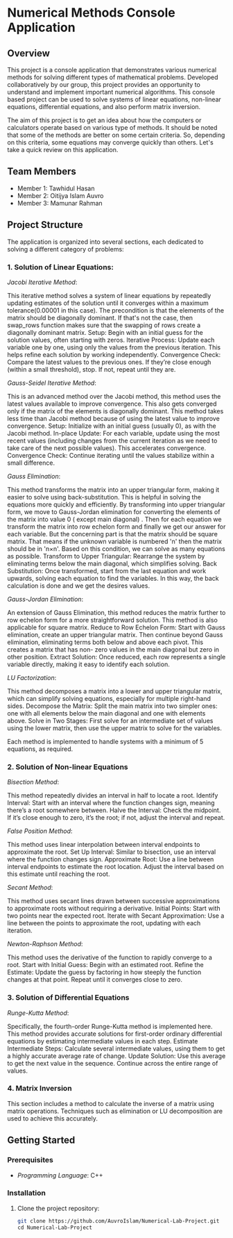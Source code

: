 # Numerical Methods Console Application

## Overview

This project is a console application that demonstrates various numerical methods for solving different types of mathematical problems. Developed collaboratively by our group, this project provides an opportunity to understand and implement important numerical algorithms. This console based project can be used to solve systems of linear equations, non-linear equations, differential equations, and also perform matrix inversion. 

The aim of this project is to get an idea about how the computers or calculators operate based on various type of methods. It should be noted that some of the methods are better on some certain criteria. So, depending on this criteria, some equations may converge quickly than others.
Let's take a quick review on this application. 

## Team Members

- Member 1: Tawhidul Hasan
- Member 2: Oitijya Islam Auvro
- Member 3: Mamunar Rahman

## Project Structure

The application is organized into several sections, each dedicated to solving a different category of problems:

### 1. Solution of Linear Equations:

*Jacobi Iterative Method*: 

This iterative method solves a system of linear equations by repeatedly updating estimates of the solution until it converges within a maximum tolerance(0.00001 in this case). The precondition is that the elements of the matrix should be diagonally dominant. If that's not the case, then swap_rows function makes sure that the swapping of rows create a diagonally dominant matrix. 
Setup: 
Begin with an initial guess for the solution values, often starting with zeros.
Iterative Process: 
Update each variable one by one, using only the values from the previous iteration. This helps refine each solution by working independently. 
Convergence Check: 
Compare the latest values to the previous ones. If they’re close enough (within a small threshold), stop. If not, repeat until they are.

*Gauss-Seidel Iterative Method*: 

This is an advanced method over the Jacobi method, this method uses the latest values available to improve convergence. This also gets converged only if the matrix of the elements is diagonally dominant. This method takes less time than Jacobi method because of using the latest value to improve convergence. 
Setup: 
Initialize with an initial guess (usually 0), as with the Jacobi method.
In-place Update: 
For each variable, update using the most recent values (including changes from the current iteration as we need to take care of the next possible values). This accelerates convergence.
Convergence Check: 
Continue iterating until the values stabilize within a small difference.

*Gauss Elimination*: 

This method transforms the matrix into an upper triangular form, making it easier to solve using back-substitution. This is helpful in solving the equations more quickly and efficiently. By transforming into upper triangular form, we move to Gauss-Jordan elimination for converting the elements of the matrix into value 0 ( except main diagonal) . Then for each equation we transform the matrix into row echelon form and finally we get our answer for each variable. But the concerning part is that the matrix should be square matrix. That means if the unknown variable is numbered 'n' then the matrix should be in 'n×n'. Based on this condition, we can solve as many equations as possible. 
Transform to Upper Triangular: 
Rearrange the system by eliminating terms below the main diagonal, which simplifies solving.
Back Substitution: 
Once transformed, start from the last equation and work upwards, solving each equation to find the variables. In this way, the back calculation is done and we get the desires values.

*Gauss-Jordan Elimination*: 

An extension of Gauss Elimination, this method reduces the matrix further to row echelon form for a more straightforward solution. This method is also applicable for square matrix.
Reduce to Row Echelon Form: 
Start with Gauss elimination, create an upper triangular matrix. Then continue beyond Gauss elimination, eliminating terms both below and above each pivot. This creates a matrix that has non- zero values in the main diagonal but zero in other position. 
Extract Solution: 
Once reduced, each row represents a single variable directly, making it easy to identify each solution.

*LU Factorization*: 

This method decomposes a matrix into a lower and upper triangular matrix, which can simplify solving equations, especially for multiple right-hand sides.
Decompose the Matrix: 
Split the main matrix into two simpler ones: one with all elements below the main diagonal and one with elements above.
Solve in Two Stages: 
First solve for an intermediate set of values using the lower matrix, then use the upper matrix to solve for the variables.

Each method is implemented to handle systems with a minimum of 5 equations, as required.


### 2. Solution of Non-linear Equations


 *Bisection Method*: 

This method repeatedly divides an interval in half to locate a root.
Identify Interval: 
Start with an interval where the function changes sign, meaning there’s a root somewhere between.
Halve the Interval: 
Check the midpoint. If it’s close enough to zero, it’s the root; if not, adjust the interval and repeat.


 *False Position Method*: 

This method uses linear interpolation between interval endpoints to approximate the root.
Set Up Interval: 
Similar to bisection, use an interval where the function changes sign.
Approximate Root:
 Use a line between interval endpoints to estimate the root location. Adjust the interval based on this estimate until reaching the root.


*Secant Method*: 

This method uses secant lines drawn between successive approximations to approximate roots without requiring a derivative.
Initial Points: 
Start with two points near the expected root.
Iterate with Secant Approximation: 
Use a line between the points to approximate the root, updating with each iteration.


*Newton-Raphson Method*: 

This method uses the derivative of the function to rapidly converge to a root.
Start with Initial Guess: 
Begin with an estimated root.
Refine the Estimate: 
Update the guess by factoring in how steeply the function changes at that point. Repeat until it converges close to zero.

### 3. Solution of Differential Equations

*Runge-Kutta Method*: 

Specifically, the fourth-order Runge-Kutta method is implemented here. This method provides accurate solutions for first-order ordinary differential equations by estimating intermediate values in each step.
Estimate Intermediate Steps: 
Calculate several intermediate values, using them to get a highly accurate average rate of change.
Update Solution: 
Use this average to get the next value in the sequence. Continue across the entire range of values.

### 4. Matrix Inversion

This section includes a method to calculate the inverse of a matrix using matrix operations. Techniques such as elimination or LU decomposition are used to achieve this accurately.

## Getting Started
### Prerequisites
- *Programming Language*: C++

### Installation
1. Clone the project repository:
   ```bash
   git clone https://github.com/AuvroIslam/Numerical-Lab-Project.git
   cd Numerical-Lab-Project

